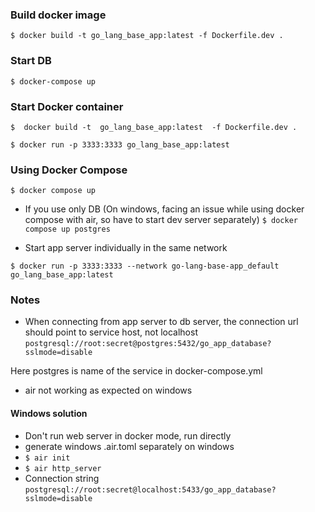 ### Build docker image
`
  $ docker build -t go_lang_base_app:latest -f Dockerfile.dev .
`

### Start DB
`
  $ docker-compose up
`

### Start Docker container
`
  $  docker build -t  go_lang_base_app:latest  -f Dockerfile.dev .
`


`
  $ docker run -p 3333:3333 go_lang_base_app:latest
`

### Using Docker Compose

`
  $ docker compose up
`

* If you use only DB (On windows, facing an issue while using docker compose with air, so have to start dev server separately)
`
  $ docker compose up postgres
`

* Start app server individually in the same network

`
  $ docker run -p 3333:3333 --network go-lang-base-app_default go_lang_base_app:latest
`

### Notes
* When connecting from app server to db server, the connection url should point to service host, not localhost
`postgresql://root:secret@postgres:5432/go_app_database?sslmode=disable`

Here postgres is name of the service in docker-compose.yml

* air not working as expected on windows

#### Windows solution
* Don't run web server in docker mode, run directly
* generate windows .air.toml separately on windows
* `$ air init`
* `$ air http_server`
*  Connection string `postgresql://root:secret@localhost:5433/go_app_database?sslmode=disable`